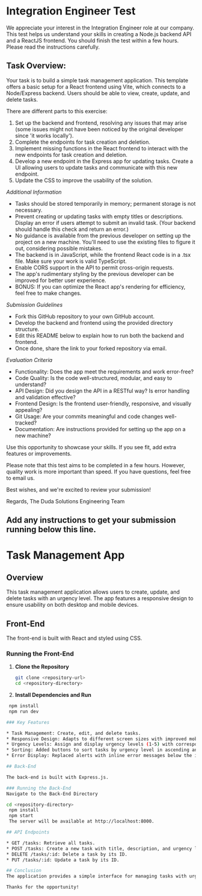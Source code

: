 # Integration Engineer Test

We appreciate your interest in the Integration Engineer role at our company. This test helps us understand your skills in creating a Node.js backend API and a ReactJS frontend. You should finish the test within a few hours. Please read the instructions carefully.

## Task Overview:

Your task is to build a simple task management application. This template offers a basic setup for a React frontend using Vite, which connects to a Node/Express backend. Users should be able to view, create, update, and delete tasks.

There are different parts to this exercise:

1. Set up the backend and frontend, resolving any issues that may arise (some issues might not have been noticed by the original developer since 'it works locally').
2. Complete the endpoints for task creation and deletion.
3. Implement missing functions in the React frontend to interact with the new endpoints for task creation and deletion.
4. Develop a new endpoint in the Express app for updating tasks. Create a UI allowing users to update tasks and communicate with this new endpoint.
5. Update the CSS to improve the usability of the solution.

*Additional Information*

* Tasks should be stored temporarily in memory; permanent storage is not necessary.
* Prevent creating or updating tasks with empty titles or descriptions. Display an error if users attempt to submit an invalid task. (Your backend should handle this check and return an error.)
* No guidance is available from the previous developer on setting up the project on a new machine. You'll need to use the existing files to figure it out, considering possible mistakes.
* The backend is in JavaScript, while the frontend React code is in a .tsx file. Make sure your work is valid TypeScript.
* Enable CORS support in the API to permit cross-origin requests.
* The app's rudimentary styling by the previous developer can be improved for better user experience.
* BONUS: If you can optimize the React app's rendering for efficiency, feel free to make changes.

*Submission Guidelines*

* Fork this GitHub repository to your own GitHub account.
* Develop the backend and frontend using the provided directory structure.
* Edit this README below to explain how to run both the backend and frontend.
* Once done, share the link to your forked repository via email.

*Evaluation Criteria*

* Functionality: Does the app meet the requirements and work error-free?
* Code Quality: Is the code well-structured, modular, and easy to understand?
* API Design: Did you design the API in a RESTful way? Is error handling and validation effective?
* Frontend Design: Is the frontend user-friendly, responsive, and visually appealing?
* Git Usage: Are your commits meaningful and code changes well-tracked?
* Documentation: Are instructions provided for setting up the app on a new machine?

Use this opportunity to showcase your skills. If you see fit, add extra features or improvements.

Please note that this test aims to be completed in a few hours. However, quality work is more important than speed. If you have questions, feel free to email us.

Best wishes, and we're excited to review your submission!

Regards,
The Duda Solutions Engineering Team

## Add any instructions to get your submission running below this line.

# Task Management App

## Overview

This task management application allows users to create, update, and delete tasks with an urgency level. The app features a responsive design to ensure usability on both desktop and mobile devices.

## Front-End

The front-end is built with React and styled using CSS.

### Running the Front-End

1. **Clone the Repository**

   ```bash
   git clone <repository-url>
   cd <repository-directory>

2.  **Install Dependencies and Run**

   ```bash
    npm install
    npm run dev

### Key Features

* Task Management: Create, edit, and delete tasks.
* Responsive Design: Adapts to different screen sizes with improved mobile UI.
* Urgency Levels: Assign and display urgency levels (1-5) with corresponding icons.
* Sorting: Added buttons to sort tasks by urgency level in ascending and descending order.
* Error Display: Replaced alerts with inline error messages below the input fields.

## Back-End

The back-end is built with Express.js.

### Running the Back-End
Navigate to the Back-End Directory
   
   cd <repository-directory>
    npm install
    npm start
    The server will be available at http://localhost:8000.

## API Endpoints

* GET /tasks: Retrieve all tasks.
* POST /tasks: Create a new task with title, description, and urgency level.
* DELETE /tasks/:id: Delete a task by its ID.
* PUT /tasks/:id: Update a task by its ID.

## Conclusion
The application provides a simple interface for managing tasks with urgency levels and is designed to be responsive and user-friendly across different devices.

Thanks for the opportunity!